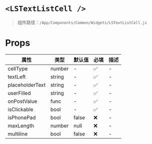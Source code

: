 # `<LSTextListCell />`

> 组件路径：`/App/Components/Common/Widgets/LSTextListCell.js`

# Props

| 属性            | 类型   | 默认值 | 必填 | 描述 |
| --------------- | ------ | ------ | ---- | ---- |
| cellType        | number | -      | ✅   | -    |
| textLeft        | string | -      | ✅   | -    |
| placeholderText | string | -      | ✅   | -    |
| userFilled      | string | -      | ✅   | -    |
| onPostValue     | func   | -      | ✅   | -    |
| isClickable     | bool   | -      | ✅   | -    |
| isPhonePad      | bool   | false  | ❌   | -    |
| maxLength       | number | null   | ❌   | -    |
| multiline       | bool   | false  | ❌   | -    |
